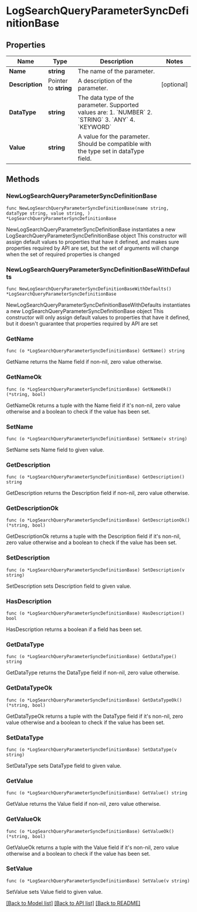 # LogSearchQueryParameterSyncDefinitionBase

## Properties

Name | Type | Description | Notes
------------ | ------------- | ------------- | -------------
**Name** | **string** | The name of the parameter. | 
**Description** | Pointer to **string** | A description of the parameter. | [optional] 
**DataType** | **string** | The data type of the parameter. Supported values are:   1. &#x60;NUMBER&#x60;   2. &#x60;STRING&#x60;   3. &#x60;ANY&#x60;   4. &#x60;KEYWORD&#x60; | 
**Value** | **string** | A value for the parameter. Should be compatible with the type set in dataType field. | 

## Methods

### NewLogSearchQueryParameterSyncDefinitionBase

`func NewLogSearchQueryParameterSyncDefinitionBase(name string, dataType string, value string, ) *LogSearchQueryParameterSyncDefinitionBase`

NewLogSearchQueryParameterSyncDefinitionBase instantiates a new LogSearchQueryParameterSyncDefinitionBase object
This constructor will assign default values to properties that have it defined,
and makes sure properties required by API are set, but the set of arguments
will change when the set of required properties is changed

### NewLogSearchQueryParameterSyncDefinitionBaseWithDefaults

`func NewLogSearchQueryParameterSyncDefinitionBaseWithDefaults() *LogSearchQueryParameterSyncDefinitionBase`

NewLogSearchQueryParameterSyncDefinitionBaseWithDefaults instantiates a new LogSearchQueryParameterSyncDefinitionBase object
This constructor will only assign default values to properties that have it defined,
but it doesn't guarantee that properties required by API are set

### GetName

`func (o *LogSearchQueryParameterSyncDefinitionBase) GetName() string`

GetName returns the Name field if non-nil, zero value otherwise.

### GetNameOk

`func (o *LogSearchQueryParameterSyncDefinitionBase) GetNameOk() (*string, bool)`

GetNameOk returns a tuple with the Name field if it's non-nil, zero value otherwise
and a boolean to check if the value has been set.

### SetName

`func (o *LogSearchQueryParameterSyncDefinitionBase) SetName(v string)`

SetName sets Name field to given value.


### GetDescription

`func (o *LogSearchQueryParameterSyncDefinitionBase) GetDescription() string`

GetDescription returns the Description field if non-nil, zero value otherwise.

### GetDescriptionOk

`func (o *LogSearchQueryParameterSyncDefinitionBase) GetDescriptionOk() (*string, bool)`

GetDescriptionOk returns a tuple with the Description field if it's non-nil, zero value otherwise
and a boolean to check if the value has been set.

### SetDescription

`func (o *LogSearchQueryParameterSyncDefinitionBase) SetDescription(v string)`

SetDescription sets Description field to given value.

### HasDescription

`func (o *LogSearchQueryParameterSyncDefinitionBase) HasDescription() bool`

HasDescription returns a boolean if a field has been set.

### GetDataType

`func (o *LogSearchQueryParameterSyncDefinitionBase) GetDataType() string`

GetDataType returns the DataType field if non-nil, zero value otherwise.

### GetDataTypeOk

`func (o *LogSearchQueryParameterSyncDefinitionBase) GetDataTypeOk() (*string, bool)`

GetDataTypeOk returns a tuple with the DataType field if it's non-nil, zero value otherwise
and a boolean to check if the value has been set.

### SetDataType

`func (o *LogSearchQueryParameterSyncDefinitionBase) SetDataType(v string)`

SetDataType sets DataType field to given value.


### GetValue

`func (o *LogSearchQueryParameterSyncDefinitionBase) GetValue() string`

GetValue returns the Value field if non-nil, zero value otherwise.

### GetValueOk

`func (o *LogSearchQueryParameterSyncDefinitionBase) GetValueOk() (*string, bool)`

GetValueOk returns a tuple with the Value field if it's non-nil, zero value otherwise
and a boolean to check if the value has been set.

### SetValue

`func (o *LogSearchQueryParameterSyncDefinitionBase) SetValue(v string)`

SetValue sets Value field to given value.



[[Back to Model list]](../README.md#documentation-for-models) [[Back to API list]](../README.md#documentation-for-api-endpoints) [[Back to README]](../README.md)


